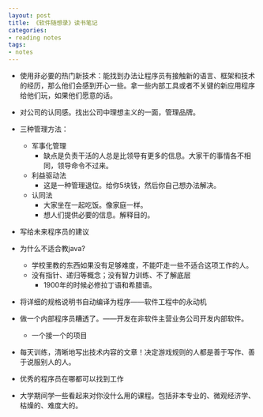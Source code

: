 ```yaml
---
layout: post
title: 《软件随想录》读书笔记
categories:
- reading notes
tags:
- notes
---
```


* 使用非必要的热门新技术：能找到办法让程序员有接触新的语言、框架和技术的经历，那么他们会感到开心一些。拿一些内部工具或者不关键的新应用程序给他们玩，如果他们愿意的话。
* 对公司的认同感。找出公司中理想主义的一面，管理品牌。
* 三种管理方法：
    * 军事化管理
        * 缺点是负责干活的人总是比领导有更多的信息。大家干的事情各不相同，领导命令不过来。
    * 利益驱动法
        * 这是一种管理退位。给你5块钱，然后你自己想办法解决。
    * 认同法
        * 大家坐在一起吃饭。像家庭一样。
        * 想人们提供必要的信息。解释目的。

* 写给未来程序员的建议
* 为什么不适合教java?
    * 学校里教的东西如果没有足够难度，不能吓走一些不适合这项工作的人。
    * 没有指针、递归等概念；没有智力训练、不了解底层
        * 1900年的时候必修拉丁语和希腊语。
* 将详细的规格说明书自动编译为程序——软件工程中的永动机
* 做一个内部程序员糟透了。——开发在非软件主营业务公司开发内部软件。
    * 一个接一个的项目
* 每天训练，清晰地写出技术内容的文章！决定游戏规则的人都是善于写作、善于说服别人的人。
* 优秀的程序员在哪都可以找到工作
* 大学期间学一些看起来对你没什么用的课程。包括非本专业的、微观经济学、枯燥的、难度大的。
	


